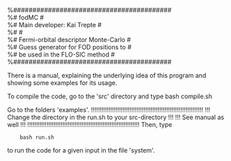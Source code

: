 %#########################################  
%# fodMC                                 #  
%# Main developer: Kai Trepte            #  
%#                                       #  
%# Fermi-orbital descriptor Monte-Carlo  #  
%# Guess generator for FOD positions to  #  
%# be used in the FLO-SIC method         #  
%#########################################  

There is a manual, explaining the underlying idea of this program and showing some examples for its usage.


To compile the code, go to the 'src' directory and type
        bash compile.sh


Go to the folders 'examples'.
!!!!!!!!!!!!!!!!!!!!!!!!!!!!!!!!!!!!!!!!!!!!!!!!!!!!!!!!!!!!!!!!
!!! Change the directory in the run.sh to your src-directory !!!
!!! See manual as well                                       !!!
!!!!!!!!!!!!!!!!!!!!!!!!!!!!!!!!!!!!!!!!!!!!!!!!!!!!!!!!!!!!!!!!
Then, type

        bash run.sh

to run the code for a given input in the file 'system'.
